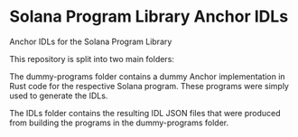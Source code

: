 # Solana Program Library Anchor IDLs
Anchor IDLs for the Solana Program Library

This repository is split into two main folders:

The dummy-programs folder contains a dummy Anchor implementation in Rust code for the respective Solana program. These programs were simply used to generate the IDLs.

The IDLs folder contains the resulting IDL JSON files that were produced from building the programs in the dummy-programs folder.
